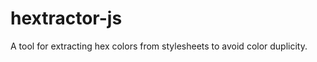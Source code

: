 hextractor-js
=============

A tool for extracting hex colors from stylesheets to avoid color duplicity.
